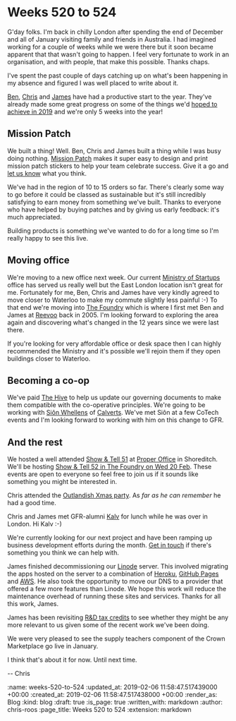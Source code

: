 Weeks 520 to 524
================

G'day folks. I'm back in chilly London after spending the end of December and all of January visiting family and friends in Australia. I had imagined working for a couple of weeks while we were there but it soon became apparent that that wasn't going to happen. I feel very fortunate to work in an organisation, and with people, that make this possible. Thanks chaps.

I've spent the past couple of days catching up on what's been happening in my absence and figured I was well placed to write about it.

[Ben][ben-griffiths], [Chris][chris-lowis] and [James][james-mead] have had a productive start to the year. They've already made some great progress on some of the things we'd [hoped to achieve in 2019][2019-goals] and we're only 5 weeks into the year!

## Mission Patch

We built a thing! Well. Ben, Chris and James built a thing while I was busy doing nothing. [Mission Patch][mission-patch] makes it super easy to design and print mission patch stickers to help your team celebrate success. Give it a go and [let us know][contact] what you think.

We've had in the region of 10 to 15 orders so far. There's clearly some way to go before it could be classed as sustainable but it's still incredibly satisfying to earn money from something we've built. Thanks to everyone who have helped by buying patches and by giving us early feedback: it's much appreciated.

Building products is something we've wanted to do for a long time so I'm really happy to see this live.

## Moving office

We're moving to a new office next week. Our current [Ministry of Startups][mos] office has served us really well but the East London location isn't great for me. Fortunately for me, Ben, Chris and James have very kindly agreed to move closer to Waterloo to make my commute slightly less painful :-) To that end we're moving into [The Foundry][foundry] which is where I first met Ben and James at [Reevoo][reevoo] back in 2005. I'm looking forward to exploring the area again and discovering what's changed in the 12 years since we were last there.

If you're looking for very affordable office or desk space then I can highly recommended the Ministry and it's possible we'll rejoin them if they open buildings closer to Waterloo.

## Becoming a co-op

We've paid [The Hive][hive] to help us update our governing documents to make them compatible with the co-operative principles. We're going to be working with [Siôn Whellens][sion-whellans] of [Calverts][calverts]. We've met Siôn at a few CoTech events and I'm looking forward to working with him on this change to GFR.

## And the rest

We hosted a well attended [Show & Tell 51][show-and-tell-51] at [Proper Office][proper-office] in Shoreditch. We'll be hosting [Show & Tell 52 in The Foundry on Wed 20 Feb][show-and-tell-events]. These events are open to everyone so feel free to join us if it sounds like something you might be interested in.

Chris attended the [Outlandish Xmas party][outlandish-xmas]. As _far as he can remember_ he had a good time.

Chris and James met GFR-alumni [Kalv][kalv] for lunch while he was over in London. Hi Kalv :-)

We're currently looking for our next project and have been ramping up business development efforts during the month. [Get in touch][contact] if there's something you think we can help with.

James finished decommissioning our [Linode][linode] server. This involved migrating the apps hosted on the server to a combination of [Heroku][heroku], [GitHub Pages][github-pages] and [AWS][aws]. He also took the opportunity to move our DNS to a provider that offered a few more features than Linode. We hope this work will reduce the maintenance overhead of running these sites and services. Thanks for all this work, James.

James has been revisiting [R&D tax credits][rd-tax-credits] to see whether they might be any more relevant to us given some of the recent work we've been doing.

We were very pleased to see the supply teachers component of the Crown Marketplace go live in January.

I think that's about it for now. Until next time.

-- Chris

[2019-goals]: /gfr-2018#goals
[aws]: https://aws.amazon.com/
[ben-griffiths]: /ben-griffiths
[calverts]: https://www.calverts.coop/
[chris-lowis]: /chris-lowis
[contact]: /contact
[foundry]: https://lentabusinesscentres.co.uk/serviced-office-space/southwark/
[github-pages]: https://pages.github.com/
[heroku]: https://www.heroku.com/
[hive]: https://www.uk.coop/the-hive/
[james-mead]: /james-mead
[kalv]: https://twitter.com/kalv
[linode]: https://www.linode.com/
[mission-patch]: https://mission-patch.com/
[mos]: https://ministryofstartups.com/
[outlandish-xmas]: https://twitter.com/outlandish/status/1091383593564323841
[proper-office]: https://www.properoffice.com/meeting-rooms/#bath-place
[rd-tax-credits]: https://www.gov.uk/guidance/corporation-tax-research-and-development-rd-relief
[reevoo]: https://www.reevoo.com/
[show-and-tell-51]: /show-and-tell-51
[show-and-tell-events]: /show-and-tell-events
[sion-whellans]: https://twitter.com/scumboni

:name: weeks-520-to-524
:updated_at: 2019-02-06 11:58:47.517439000 +00:00
:created_at: 2019-02-06 11:58:47.517438000 +00:00
:render_as: Blog
:kind: blog
:draft: true
:is_page: true
:written_with: markdown
:author: chris-roos
:page_title: Weeks 520 to 524
:extension: markdown

